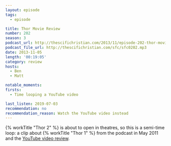```yaml
---
layout: episode
tags:
  - episode

title: Thor Movie Review
number: 202
season: 3
podcast_url: http://thescifichristian.com/2013/11/episode-202-thor-movie-review/
podcast_file_url: http://thescifichristian.com/sfc/sfc0202.mp3
date: 2013-11-05
length: '00:19:05'
category: review
hosts:
  - Ben
  - Matt

notable_moments:
firsts:
  - Time looping a YouTube video

last_listen: 2019-07-03
recommendation: no
recommendation_reason: Watch the YouTube video instead
---
```

{% workTitle "Thor 2" %} is about to open in theatres, so this is a semi-time loop: a clip about {% workTitle "Thor 1" %} from the podcast in May 2011 and the <a href="https://www.youtube.com/watch?v=NBZwAGg3R2M">YouTube video review</a>.